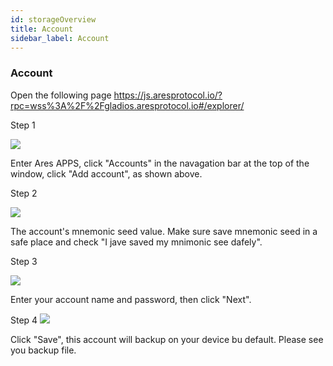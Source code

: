 ```yaml
---
id: storageOverview
title: Account
sidebar_label: Account
---
```


### Account

Open the following page https://js.aresprotocol.io/?rpc=wss%3A%2F%2Fgladios.aresprotocol.io#/explorer/

Step 1

![](assets/build/44.png)


Enter Ares APPS,  click "Accounts" in the navagation bar at the top of the window, click "Add account", as shown above.

Step 2

![](assets/build/45.png)

The account's mnemonic seed value. Make sure save mnemonic seed in a safe place and check "I jave saved my mnimonic see dafely".

Step 3

![](assets/build/46.png)

Enter your account name and password, then click "Next".

Step 4
![](assets/build/47.png)

Click "Save", this account will backup on your device bu default. Please see you backup file.